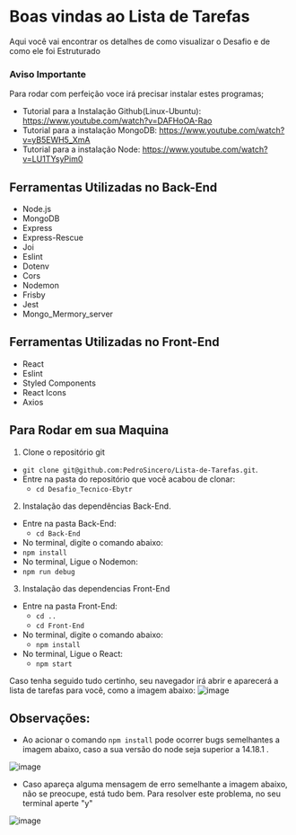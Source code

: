 # Boas vindas ao Lista de Tarefas

Aqui você vai encontrar os detalhes de como visualizar o Desafio e de como ele foi Estruturado 

 ### Aviso Importante
 
Para rodar com perfeição voce irá precisar instalar estes programas;

- Tutorial para a Instalação Github(Linux-Ubuntu): https://www.youtube.com/watch?v=DAFHoOA-Rao
- Tutorial para a instalação MongoDB: https://www.youtube.com/watch?v=yB5EWH5_XmA
- Tutorial para a instalação Node: https://www.youtube.com/watch?v=LU1TYsyPim0

## Ferramentas Utilizadas no Back-End

- Node.js
- MongoDB
- Express
- Express-Rescue
- Joi
- Eslint
- Dotenv
- Cors
- Nodemon
- Frisby
- Jest
- Mongo_Mermory_server

## Ferramentas Utilizadas no Front-End

- React
- Eslint
- Styled Components
- React Icons
- Axios

## Para Rodar em sua Maquina

1. Clone o repositório git

- `git clone git@github.com:PedroSincero/Lista-de-Tarefas.git`.
- Entre na pasta do repositório que você acabou de clonar:
  - `cd Desafio_Tecnico-Ebytr`
  
2. Instalação das dependências Back-End.

- Entre na pasta Back-End:
  - `cd Back-End`
- No terminal, digite o comando abaixo:
 - `npm install`
- No terminal, Ligue o Nodemon:
 -  `npm run debug`

3. Instalação das dependencias Front-End

- Entre na pasta Front-End:
  - `cd ..`
  - `cd Front-End`
- No terminal, digite o comando abaixo:
  - `npm install`
- No terminal, Ligue o React:
  - `npm start`


Caso tenha seguido tudo certinho, seu navegador irá abrir e aparecerá a lista de tarefas para você, como a imagem abaixo:
![image](https://user-images.githubusercontent.com/78621614/140443616-ecdb620b-090f-420d-a343-0569268d985d.png)



## Observações:
-  Ao acionar o comando `npm install` pode ocorrer bugs semelhantes a imagem abaixo, caso a sua versão do node seja superior a 14.18.1 .

![image](https://user-images.githubusercontent.com/78621614/140446624-18ac6130-df00-4eb0-b8fa-06dc5c5cd469.png)

- Caso apareça alguma mensagem de erro semelhante a imagem abaixo, não se preocupe, está tudo bem. Para resolver este problema, no seu terminal aperte "y"

![image](https://user-images.githubusercontent.com/78621614/140443132-86afcd5e-1208-4b92-8a7c-022e55076477.png)


